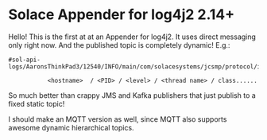 # Solace Appender for log4j2 2.14+

Hello!  This is the first at at an Appender for log4j2.  It uses direct messaging only right now.  And the published topic is completely dynamic!  E.g.:

```
#sol-api-logs/AaronsThinkPad3/12540/INFO/main/com/solacesystems/jcsmp/protocol/impl/TcpClientChannel

           <hostname>  / <PID> / <level> / <thread name> / class......
```

So much better than crappy JMS and Kafka publishers that just publish to a fixed static topic!

I should make an MQTT version as well, since MQTT also supports awesome dynamic hierarchical topics.




